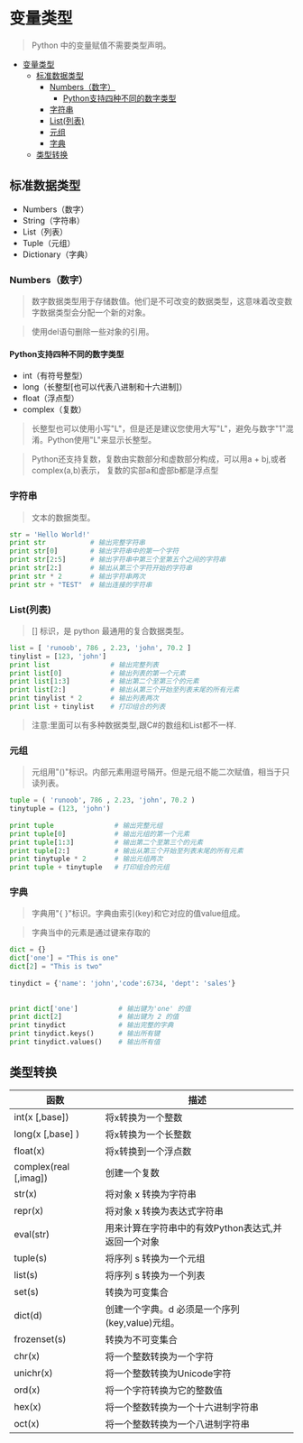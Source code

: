 # 变量类型
> Python 中的变量赋值不需要类型声明。
<!-- TOC -->

- [变量类型](#变量类型)
    - [标准数据类型](#标准数据类型)
        - [Numbers（数字）](#numbers（数字）)
            - [Python支持四种不同的数字类型](#python支持四种不同的数字类型)
        - [字符串](#字符串)
        - [List(列表)](#list列表)
        - [元组](#元组)
        - [字典](#字典)
    - [类型转换](#类型转换)

<!-- /TOC -->

## 标准数据类型
* Numbers（数字）
* String（字符串）
* List（列表）
* Tuple（元组）
* Dictionary（字典）

### Numbers（数字）

> 数字数据类型用于存储数值。他们是不可改变的数据类型，这意味着改变数字数据类型会分配一个新的对象。

> 使用del语句删除一些对象的引用。

#### Python支持四种不同的数字类型
* int（有符号整型）
* long（长整型[也可以代表八进制和十六进制]）
* float（浮点型）
* complex（复数）
> 长整型也可以使用小写"L"，但是还是建议您使用大写"L"，避免与数字"1"混淆。Python使用"L"来显示长整型。

> Python还支持复数，复数由实数部分和虚数部分构成，可以用a + bj,或者complex(a,b)表示， 复数的实部a和虚部b都是浮点型

### 字符串
> 文本的数据类型。

```python
str = 'Hello World!'
print str           # 输出完整字符串
print str[0]        # 输出字符串中的第一个字符
print str[2:5]      # 输出字符串中第三个至第五个之间的字符串
print str[2:]       # 输出从第三个字符开始的字符串
print str * 2       # 输出字符串两次
print str + "TEST"  # 输出连接的字符串
```

### List(列表)
> [] 标识，是 python 最通用的复合数据类型。

```python
list = [ 'runoob', 786 , 2.23, 'john', 70.2 ]
tinylist = [123, 'john']
print list               # 输出完整列表
print list[0]            # 输出列表的第一个元素
print list[1:3]          # 输出第二个至第三个的元素 
print list[2:]           # 输出从第三个开始至列表末尾的所有元素
print tinylist * 2       # 输出列表两次
print list + tinylist    # 打印组合的列表
```
> 注意:里面可以有多种数据类型,跟C#的数组和List都不一样.

### 元组
> 元组用"()"标识。内部元素用逗号隔开。但是元组不能二次赋值，相当于只读列表。

```python
tuple = ( 'runoob', 786 , 2.23, 'john', 70.2 )
tinytuple = (123, 'john')
 
print tuple               # 输出完整元组
print tuple[0]            # 输出元组的第一个元素
print tuple[1:3]          # 输出第二个至第三个的元素 
print tuple[2:]           # 输出从第三个开始至列表末尾的所有元素
print tinytuple * 2       # 输出元组两次
print tuple + tinytuple   # 打印组合的元组
```

### 字典
> 字典用"{ }"标识。字典由索引(key)和它对应的值value组成。

> 字典当中的元素是通过键来存取的

```python
dict = {}
dict['one'] = "This is one"
dict[2] = "This is two"
 
tinydict = {'name': 'john','code':6734, 'dept': 'sales'}
 
 
print dict['one']          # 输出键为'one' 的值
print dict[2]              # 输出键为 2 的值
print tinydict             # 输出完整的字典
print tinydict.keys()      # 输出所有键
print tinydict.values()    # 输出所有值
```

## 类型转换

| 函数                  | 描述                                                |
|-----------------------|-----------------------------------------------------|
| int(x [,base])        | 将x转换为一个整数                                   |
| long(x [,base] )      | 将x转换为一个长整数                                 |
| float(x)              | 将x转换到一个浮点数                                 |
| complex(real [,imag]) | 创建一个复数                                        |
| str(x)                | 将对象 x 转换为字符串                               |
| repr(x)               | 将对象 x 转换为表达式字符串                         |
| eval(str)             | 用来计算在字符串中的有效Python表达式,并返回一个对象 |
| tuple(s)              | 将序列 s 转换为一个元组                             |
| list(s)               | 将序列 s 转换为一个列表                             |
| set(s)                | 转换为可变集合                                      |
| dict(d)               | 创建一个字典。d 必须是一个序列 (key,value)元组。      |
| frozenset(s)          | 转换为不可变集合                                    |
| chr(x)                | 将一个整数转换为一个字符                            |
| unichr(x)             | 将一个整数转换为Unicode字符                         |
| ord(x)                | 将一个字符转换为它的整数值                          |
| hex(x)                | 将一个整数转换为一个十六进制字符串                  |
| oct(x)                | 将一个整数转换为一个八进制字符串                    |